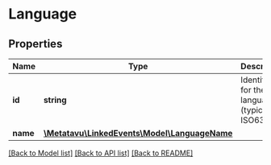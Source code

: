 # Language

## Properties
Name | Type | Description | Notes
------------ | ------------- | ------------- | -------------
**id** | **string** | Identifier for the language (typically ISO639-1) | 
**name** | [**\Metatavu\\LinkedEvents\Model\LanguageName**](LanguageName.md) |  | [optional] 

[[Back to Model list]](../README.md#documentation-for-models) [[Back to API list]](../README.md#documentation-for-api-endpoints) [[Back to README]](../README.md)


